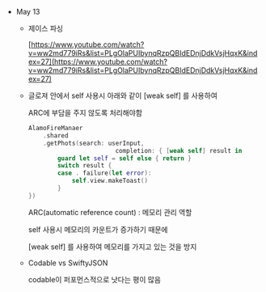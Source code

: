 - May 13
    - 제이스 파싱

        [https://www.youtube.com/watch?v=ww2md779iRs&list=PLgOlaPUIbynqRzpQBIdEDnjDdkVsjHqxK&index=27](https://www.youtube.com/watch?v=ww2md779iRs&list=PLgOlaPUIbynqRzpQBIdEDnjDdkVsjHqxK&index=27)

    - 글로져 안에서 self 사용시 아래와 같이 [weak self] 를 사용하여

        ARC에 부담을 주지 않도록 처리해야함

        ```swift
        AlamoFireManaer
        	.shared
        	.getPhots(search: userInput,
        						completion: { [weak self] result in
        		guard let self = self else { return }
        		switch result {
        		case . failure(let error):
        			self.view.makeToast()
        		}
        })
        ```

        ARC(automatic reference count) : 메모리 관리 역할

        self 사용시 메모리의 카운트가 증가하기 때문에

        [weak self] 를 사용하여 메모리를 가지고 있는 것을 방지

    - Codable vs SwiftyJSON

        codable이 퍼포먼스적으로 낫다는 평이 많음
